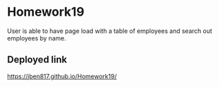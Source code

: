 # Homework19

User is able to have page load with a table of employees and search out employees by name.

## Deployed link

https://jben817.github.io/Homework19/

